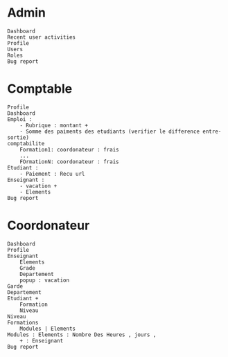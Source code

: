 # Admin
	Dashboard
	Recent user activities
	Profile
	Users
	Roles
	Bug report





# Comptable
	Profile
	Dashboard
	Emploi : 
		- Rubrique : montant +
		- Somme des paiments des etudiants (verifier le difference entre-sortie)
	comptabilite
		Formation1: coordonateur : frais
		...
		FOrmationN: coordonateur : frais
	Etudiant : 
		- Paiement : Recu url
	Enseignant :
		- vacation + 
		- Elements 
	Bug report


# Coordonateur
	Dashboard
	Profile
	Enseignant
		Elements
		Grade
		Departement 
		popup : vacation
	Garde
	Departement
	Etudiant +
		Formation
		Niveau
	Niveau
	Formations
		Modules | Elements 
	Modules : Elements : Nombre Des Heures , jours ,   
		+ : Enseignant 
	Bug report
